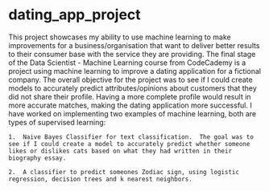 # dating_app_project

This project showcases my ability to use machine learning to make improvements for a business/organisation that want to deliver better results to their consumer base with the service they are providing.  The final stage of the Data Scientist - Machine Learning course from CodeCademy is a project using machine learning to improve a dating application for a fictional company.  The overall objective for the project was to see if I could create models to accurately predict attributes/opinions about customers that they did not share their profile.  Having a more complete profile would result in more accurate matches, making the dating application more successful.  I have worked on implementing two examples of machine learning, both are types of supervised learning:

    1.  Naive Bayes Classifier for text classification.  The goal was to see if I could create a model to accurately predict whether someone likes or dislikes cats based on what they had written in their biography essay.

    2.  A classifier to predict someones Zodiac sign, using logistic regression, decision trees and k nearest neighbors.
